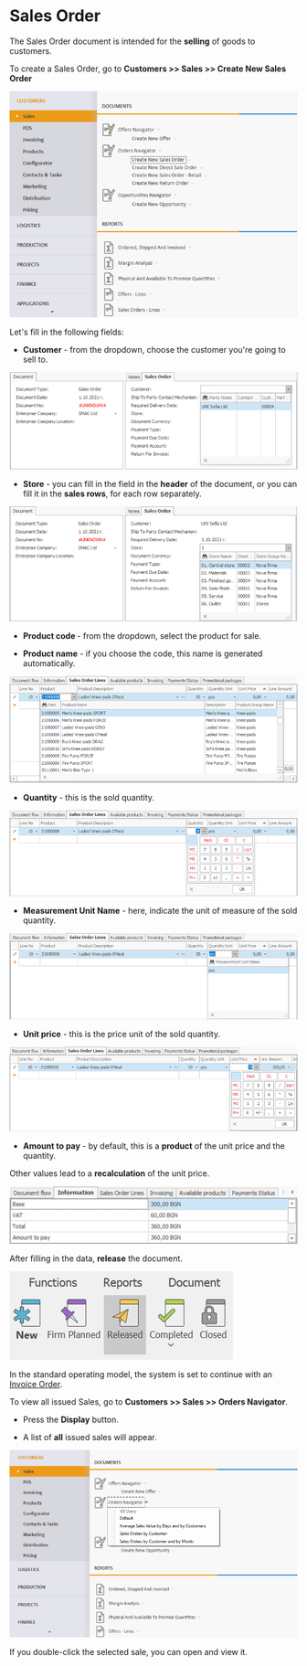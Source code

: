 # Sales Order

The Sales Order document is intended for the **selling** of goods to customers.

To create a Sales Order, go to <b>Customers >> Sales >> Create New Sales Order</b>
 
![Sales Order](pictures/so1.png)

Let's fill in the following fields:

-	<b>Customer</b> - from the dropdown, choose the customer you're going to sell to. 
 
![Sales Order](pictures/so2.png)

-	<b>Store</b> - you can fill in the field in the **header** of the document, or you can fill it in the **sales rows**, for each row separately.
 
![Sales Order](pictures/so3.png)

-	<b>Product code </b> - from the dropdown, select the product for sale.

-	<b>Product name</b> - if you choose the code, this name is generated automatically.
 
![Sales Order](pictures/so4.png)

-	<b>Quantity</b> - this is the sold quantity.
 
![Sales Order](pictures/so6.png)

-	<b>Measurement Unit Name</b> - here, indicate the unit of measure of the sold quantity.
 
![Sales Order](pictures/so7.png)

-	<b>Unit price</b> - this is the price unit of the sold quantity.
 
![Sales Order](pictures/so8.png)

-	 <b>Amount to pay</b> - by default, this is a **product** of the unit price and the quantity. 
	
Other values lead to a **recalculation** of the unit price.
 
![Sales Order](pictures/so9.png)

After filling in the data, **release** the document.
 
![Sales Order](pictures/so10.png)

In the standard operating model, the system is set to continue with an [Invoice Order](https://github.com/ErpNetDocs/winclient/blob/master/step-by-step/invoice-order.md).

To view all issued Sales, go to <b>Customers >> Sales >> Orders Navigator</b>.

- Press the **Display** button.

- A list of **all** issued sales will appear.

![Sales Order](pictures/so11.png)

If you double-click the selected sale, you can open and view it.






